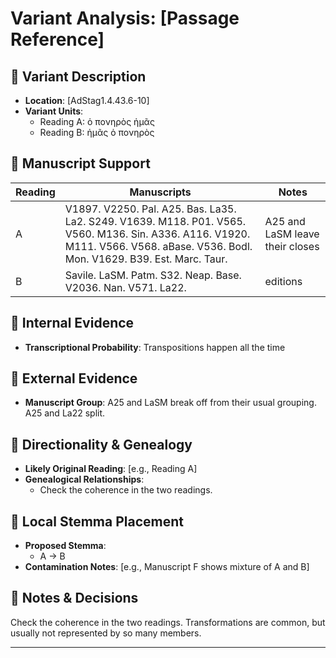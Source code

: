 # Variant Analysis: [Passage Reference]

## 📌 Variant Description
- **Location**: [AdStag1.4.43.6-10]
- **Variant Units**: 
  - Reading A: ὁ πονηρὸς ἡμᾶς
  - Reading B: ἡμᾶς ὁ πονηρὸς
  

## 🧬 Manuscript Support
| Reading | Manuscripts | Notes |
|--------|-------------|-------|
| A      | V1897. V2250. Pal. A25. Bas. La35. La2. S249. V1639. M118. P01. V565. V560. M136. Sin. A336. A116. V1920. M111. V566. V568. aBase. V536. Bodl. Mon. V1629. B39. Est. Marc. Taur. | A25 and LaSM leave their closes |
| B      | Savile. LaSM. Patm. S32. Neap. Base. V2036. Nan. V571. La22.    | editions |

## 🧠 Internal Evidence
- **Transcriptional Probability**: Transpositions happen all the time


## 🧭 External Evidence
- **Manuscript Group**: A25 and LaSM break off from their usual grouping. A25 and La22 split.


## 🔄 Directionality & Genealogy
- **Likely Original Reading**: [e.g., Reading A]
- **Genealogical Relationships**:
  - Check the coherence in the two readings.

## 🌿 Local Stemma Placement
- **Proposed Stemma**:
  - A -> B
- **Contamination Notes**: [e.g., Manuscript F shows mixture of A and B]

## 📝 Notes & Decisions
Check the coherence in the two readings. Transformations are common, but usually not represented by so many members.

---
